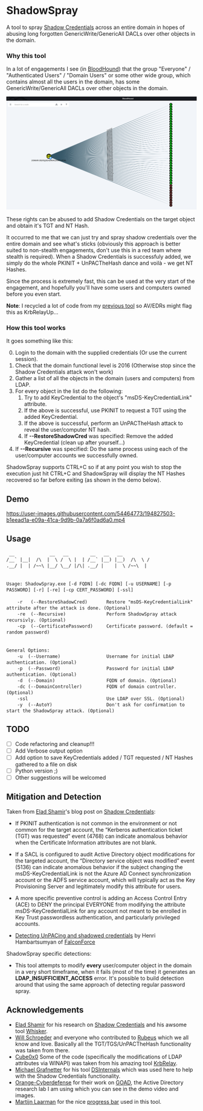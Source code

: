 
# ShadowSpray
A tool to spray [Shadow Credentials](https://posts.specterops.io/shadow-credentials-abusing-key-trust-account-mapping-for-takeover-8ee1a53566ab) across an entire domain in hopes of abusing long forgotten GenericWrite/GenericAll DACLs over other objects in the domain.

### Why this tool
In a lot of engagements I see (in [BloodHound](https://github.com/BloodHoundAD/BloodHound)) that the group "Everyone" / "Authenticated Users" / "Domain Users" or some other wide group, which contains almost all the users in the domain, has some GenericWrite/GenericAll DACLs over other objects in the domain.

![example](Images/bloodhound.png)

These rights can be abused to add Shadow Credentials on the target object and obtain it's TGT and NT Hash.

It occurred to me that we can just try and spray shadow credentials over the entire domain and see what's sticks (obviously this approach is better suited to non-stealth engagements, don't use this in a red team where stealth is required). When a Shadow Credentials is successfuly added, we simply do the whole PKINIT + UnPACTheHash dance and voilà - we get NT Hashes. 

Since the process is extremely fast, this can be used at the very start of the engagement, and hopefully you'll have some users and computers owned before you even start.

**Note**: I recycled a lot of code from my [previous tool](https://github.com/Dec0ne/KrbRelayUp) so AV/EDRs might flag this as KrbRelayUp...

### How this tool works
It goes something like this:

0. Login to the domain with the supplied credentials (Or use the current session).
1. Check that the domain functional level is 2016 (Otherwise stop since the Shadow Credentials attack won't work)
2. Gather a list of all the objects in the domain (users and computers) from LDAP.
3. For every object in the list do the following:
   1. Try to add KeyCredential to the object's "msDS-KeyCredentialLink" attribute.
   2. If the above is successful, use PKINIT to request a TGT using the added KeyCredential.
   3. If the above is successful, perform an UnPACTheHash attack to reveal the user/computer NT hash.
   4. If **--RestoreShadowCred** was specified: Remove the added KeyCredential (clean up after yourself...) 
4. If **--Recursive** was specified: Do the same process using each of the user/computer accounts we successfully owned.

ShadowSpray supports CTRL+C so if at any point you wish to stop the execution just hit CTRL+C and ShadowSpray will display the NT Hashes recovered so far before exiting (as shown in the demo below).

## Demo

https://user-images.githubusercontent.com/54464773/194827503-b1eead1a-e09a-41ca-9d9b-0a7a6f0ad6a0.mp4

## Usage
```
 __             __   __        __   __   __
/__` |__|  /\  |  \ /  \ |  | /__` |__) |__)  /\  \ /
.__/ |  | /~~\ |__/ \__/ |/\| .__/ |    |  \ /~~\  |


Usage: ShadowSpray.exe [-d FQDN] [-dc FQDN] [-u USERNAME] [-p PASSWORD] [-r] [-re] [-cp CERT_PASSWORD] [-ssl]

    -r   (--RestoreShadowCred)       Restore "msDS-KeyCredentialLink" attribute after the attack is done. (Optional)
    -re  (--Recursive)               Perform ShadowSpray attack recursivly. (Optional)
    -cp  (--CertificatePassword)     Certificate password. (default = random password)


General Options:
    -u  (--Username)                 Username for initial LDAP authentication. (Optional)
    -p  (--Password)                 Password for initial LDAP authentication. (Optional)
    -d  (--Domain)                   FQDN of domain. (Optional)
    -dc (--DomainController)         FQDN of domain controller. (Optional)
    -ssl                             Use LDAP over SSL. (Optional)
    -y  (--AutoY)                    Don't ask for confirmation to start the ShadowSpray attack. (Optional)
```

## TODO
- [ ] Code refactoring and cleanup!!!
- [ ] Add Verbose output option
- [ ] Add option to save KeyCredentials added / TGT requested / NT Hashes gathered to a file on disk
- [ ] Python version ;)
- [ ] Other suggestions will be welcomed

## Mitigation and Detection
Taken from [Elad Shamir](https://twitter.com/elad_shamir)'s blog post on [Shadow Credentials](https://posts.specterops.io/shadow-credentials-abusing-key-trust-account-mapping-for-takeover-8ee1a53566ab):
* If PKINIT authentication is not common in the environment or not common for the target account, the “Kerberos authentication ticket (TGT) was requested” event (4768) can indicate anomalous behavior when the Certificate Information attributes are not blank.
* If a SACL is configured to audit Active Directory object modifications for the targeted account, the “Directory service object was modified” event (5136) can indicate anomalous behavior if the subject changing the msDS-KeyCredentialLink is not the Azure AD Connect synchronization account or the ADFS service account, which will typically act as the Key Provisioning Server and legitimately modify this attribute for users.
* A more specific preventive control is adding an Access Control Entry (ACE) to DENY the principal EVERYONE from modifying the attribute msDS-KeyCredentialLink for any account not meant to be enrolled in Key Trust passwordless authentication, and particularly privileged accounts.
 
*  [Detecting UnPACing and shadowed credentials](https://medium.com/falconforce/falconfriday-detecting-unpacing-and-shadowed-credentials-0xff1e-2246934247ce) by Henri Hambartsumyan of [FalconForce](https://twitter.com/falconforceteam)

ShadowSpray specific detections:
* This tool attempts to modify **every** user/computer object in the domain in a very short timeframe, when it fails (most of the time) it generates an **LDAP_INSUFFICIENT_ACCESS** error. It's possible to build detection around that using the same approach of detecting regular password spray.

## Acknowledgements
* [Elad Shamir](https://twitter.com/elad_shamir) for his research on [Shadow Credentials](https://posts.specterops.io/shadow-credentials-abusing-key-trust-account-mapping-for-takeover-8ee1a53566ab) and his awsome tool [Whisker](https://github.com/eladshamir/Whisker).
* [Will Schroeder](https://twitter.com/harmj0y) and everyone who contributed to [Rubeus](https://github.com/GhostPack/Rubeus/) which we all know and love. Basically all the TGT/TGS/UnPACTheHash functionality was taken from there.
* [Cube0x0](https://twitter.com/cube0x0) Some of the code (specifically the modifications of LDAP attributes via WINAPI) was taken from his amazing tool [KrbRelay](https://github.com/cube0x0/KrbRelay).
* [Michael Grafnetter](https://twitter.com/mgrafnetter) for his tool [DSInternals](https://github.com/MichaelGrafnetter/DSInternals) which was used here to help with the Shadow Credentials functionality.
* [Orange-Cyberdefense](https://github.com/Orange-Cyberdefense) for their work on [GOAD](https://github.com/Orange-Cyberdefense/GOAD), the Active Directory research lab I am using which you can see in the demo video and images.
* [Martijn Laarman](https://twitter.com/Mpdreamz) for the nice [progress bar](https://github.com/Mpdreamz/shellprogressbar) used in this tool.
